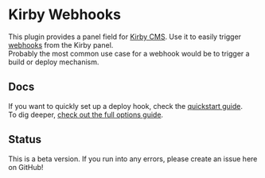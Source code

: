 # Kirby Webhooks

This plugin provides a panel field for [Kirby CMS](https://getkirby.com/). Use it to easily trigger [webhooks](https://en.wikipedia.org/wiki/Webhook) from the Kirby panel.<br>
Probably the most common use case for a webhook would be to trigger a build or deploy mechanism.

## Docs

If you want to quickly set up a deploy hook, check the [quickstart guide](https://github.com/pju-/kirby-webhooks/tree/master/docs/quickstart.md).<br>
To dig deeper, [check out the full options guide](https://github.com/pju-/kirby-webhooks/tree/master/docs/config.md).

## Status

This is a beta version. If you run into any errors, please create an issue here on GitHub!
